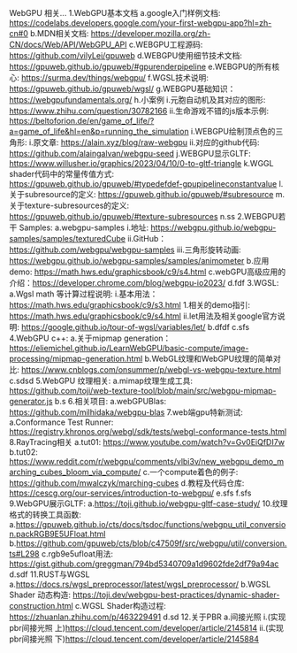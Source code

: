 WebGPU 相关...
1.WebGPU基本文档
a.google入门样例文档: https://codelabs.developers.google.com/your-first-webgpu-app?hl=zh-cn#0
b.MDN相关文档: https://developer.mozilla.org/zh-CN/docs/Web/API/WebGPU_API
c.WEBGPU工程源码: https://github.com/vilyLei/gpuweb
d.WEBGPU使用细节技术文档: https://gpuweb.github.io/gpuweb/#gpurenderpipeline
e.WEBGPU的所有核心: https://surma.dev/things/webgpu/
f.WGSL技术说明: https://gpuweb.github.io/gpuweb/wgsl/
g.WEBGPU基础知识： https://webgpufundamentals.org/
h.小案例
i.元胞自动机及其对应的图形: https://www.zhihu.com/question/30782166
ii.生命游戏不错的js版本示例: https://beltoforion.de/en/game_of_life/?a=game_of_life&hl=en&p=running_the_simulation
i.WEBGPU绘制顶点色的三角形:
i.原文章: https://alain.xyz/blog/raw-webgpu
ii.对应的github代码: https://github.com/alaingalvan/webgpu-seed
j.WEBGPU显示GLTF: https://www.willusher.io/graphics/2023/04/10/0-to-gltf-triangle
k.WGGL shader代码中的常量传值方式: https://gpuweb.github.io/gpuweb/#typedefdef-gpupipelineconstantvalue
l.关于subresource的定义: https://gpuweb.github.io/gpuweb/#subresource
m.关于texture-subresources的定义: https://gpuweb.github.io/gpuweb/#texture-subresources
n.ss
2.WEBGPU若干 Samples:
a.webgpu-samples
i.地址: https://webgpu.github.io/webgpu-samples/samples/texturedCube
ii.GitHub： https://github.com/webgpu/webgpu-samples
iii.三角形旋转动画: https://webgpu.github.io/webgpu-samples/samples/animometer
b.应用demo: https://math.hws.edu/graphicsbook/c9/s4.html
c.webGPU高级应用的介绍：https://developer.chrome.com/blog/webgpu-io2023/
d.fdf
3.WGSL:
a.Wgsl math 等计算过程说明: 
i.基本用法： https://math.hws.edu/graphicsbook/c9/s3.html
1.相关的demo指引: https://math.hws.edu/graphicsbook/c9/s4.html
ii.let用法及相关google官方说明: https://google.github.io/tour-of-wgsl/variables/let/
b.dfdf
c.sfs
4.WebGPU c++:
a.关于mipmap generation：https://eliemichel.github.io/LearnWebGPU/basic-compute/image-processing/mipmap-generation.html
b.WebGL纹理和WebGPU纹理的简单对比: https://www.cnblogs.com/onsummer/p/webgl-vs-webgpu-texture.html
c.sdsd
5.WebGPU 纹理相关:
a.mimap纹理生成工具: https://github.com/toji/web-texture-tool/blob/main/src/webgpu-mipmap-generator.js
b.s
6.相关项目:
a.webGPUBlas: https://github.com/milhidaka/webgpu-blas
7.web端gpu特新测试: 
a.Conformance Test Runner: https://registry.khronos.org/webgl/sdk/tests/webgl-conformance-tests.html
8.RayTracing相关
a.tut01: https://www.youtube.com/watch?v=Gv0EiQfDI7w
b.tut02: https://www.reddit.com/r/webgpu/comments/vlbi3v/new_webgpu_demo_marching_cubes_bloom_via_compute/
c.一个compute着色的例子: https://github.com/mwalczyk/marching-cubes
d.教程及代码仓库: https://cescg.org/our-services/introduction-to-webgpu/
e.sfs
f.sfs
9.WebGPU展示GLTF: 
a.https://toji.github.io/webgpu-gltf-case-study/
10.纹理格式的转换工具函数:
a.https://gpuweb.github.io/cts/docs/tsdoc/functions/webgpu_util_conversion.packRGB9E5UFloat.html
b.https://github.com/gpuweb/cts/blob/c47509f/src/webgpu/util/conversion.ts#L298
c.rgb9e5ufloat用法: https://gist.github.com/greggman/794bd5340709a1d9602fde2df79a94ac
d.sdf
11.RUST与WGSL
a.https://docs.rs/wgsl_preprocessor/latest/wgsl_preprocessor/
b.WGSL Shader 动态构造: https://toji.dev/webgpu-best-practices/dynamic-shader-construction.html
c.WGSL Shader构造过程: https://zhuanlan.zhihu.com/p/463229491
d.sd
12.关于PBR
a.间接光照
i.(实现pbr间接光照 上)https://cloud.tencent.com/developer/article/2145814
ii.(实现pbr间接光照 下)https://cloud.tencent.com/developer/article/2145884